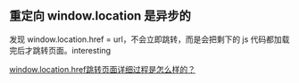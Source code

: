 ## 重定向 window.location 是异步的

发现 window.location.href = url，不会立即跳转，而是会把剩下的 js 代码都加载完后才跳转页面。interesting

[window.location.href跳转页面详细过程是怎么样的？](https://www.zhihu.com/question/29890952/answer/207444783)
